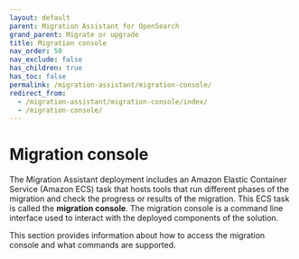 ```yaml
---
layout: default
parent: Migration Assistant for OpenSearch
grand_parent: Migrate or upgrade
title: Migration console
nav_order: 50
nav_exclude: false
has_children: true
has_toc: false
permalink: /migration-assistant/migration-console/
redirect_from: 
  - /migration-assistant/migration-console/index/
  - /migration-console/
---
```


# Migration console

The Migration Assistant deployment includes an Amazon Elastic Container Service (Amazon ECS) task that hosts tools that run different phases of the migration and check the progress or results of the migration. This ECS task is called the **migration console**. The migration console is a command line interface used to interact with the deployed components of the solution.

This section provides information about how to access the migration console and what commands are supported.
